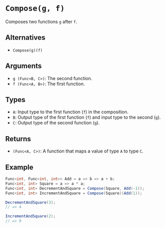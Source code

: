 # `Compose(g, f)`

Composes two functions `g` after `f`.

## Alternatives

* `Compose(g)(f)`

## Arguments

* `g (Func<B, C>)`: The second function.
* `f (Func<A, B>)`: The first function.

## Types

* `A`: Input type to the first function (`f`) in the composition.
* `B`: Output type of the first function (`f`) and input type to the second (`g`).
* `C`: Output type of the second function (`g`).

## Returns

* `(Func<A, C>)`: A function that maps a value of type `A` to type `C`.

## Example

```csharp
Func<int, Func<int, int>> Add = a => b => a + b;
Func<int, int> Square = a => a * a;
Func<int, int> DecrementAndSquare = Compose(Square, Add(-1));
Func<int, int> IncrementAndSquare = Compose(Square)(Add(1));

DecrementAndSquare(3);
// => 4

IncrementAndSquare(2);
// => 9
```
